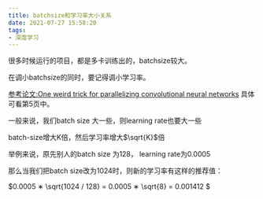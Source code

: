 ```yaml
---
title: batchsize和学习率大小关系
date: 2021-07-27 15:58:20
tags:
- 深度学习
---
```


很多时候运行的项目，都是多卡训练出的，batchsize较大。

在调小batchsize的同时，要记得调小学习率。

[参考论文:One weird trick for parallelizing convolutional neural networks](https://arxiv.org/pdf/1404.5997.pdf)
具体可看第5页中。

一般来说，我们batch size 大一些，则learning rate也要大一些

batch-size增大K倍，然后学习率增大$\sqrt{K}$倍

举例来说，原先别人的batch size 为128， learning rate为0.0005

 那么当我们把batch size改为1024时，则新的学习率有这样的推荐值：

$0.0005 ∗ \sqrt{1024 / 128} = 0.0005 ∗ \sqrt{8} = 0.001412 $




